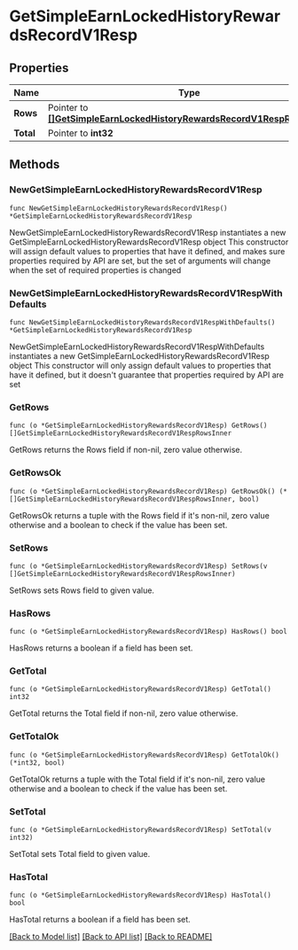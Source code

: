 # GetSimpleEarnLockedHistoryRewardsRecordV1Resp

## Properties

Name | Type | Description | Notes
------------ | ------------- | ------------- | -------------
**Rows** | Pointer to [**[]GetSimpleEarnLockedHistoryRewardsRecordV1RespRowsInner**](GetSimpleEarnLockedHistoryRewardsRecordV1RespRowsInner.md) |  | [optional] 
**Total** | Pointer to **int32** |  | [optional] 

## Methods

### NewGetSimpleEarnLockedHistoryRewardsRecordV1Resp

`func NewGetSimpleEarnLockedHistoryRewardsRecordV1Resp() *GetSimpleEarnLockedHistoryRewardsRecordV1Resp`

NewGetSimpleEarnLockedHistoryRewardsRecordV1Resp instantiates a new GetSimpleEarnLockedHistoryRewardsRecordV1Resp object
This constructor will assign default values to properties that have it defined,
and makes sure properties required by API are set, but the set of arguments
will change when the set of required properties is changed

### NewGetSimpleEarnLockedHistoryRewardsRecordV1RespWithDefaults

`func NewGetSimpleEarnLockedHistoryRewardsRecordV1RespWithDefaults() *GetSimpleEarnLockedHistoryRewardsRecordV1Resp`

NewGetSimpleEarnLockedHistoryRewardsRecordV1RespWithDefaults instantiates a new GetSimpleEarnLockedHistoryRewardsRecordV1Resp object
This constructor will only assign default values to properties that have it defined,
but it doesn't guarantee that properties required by API are set

### GetRows

`func (o *GetSimpleEarnLockedHistoryRewardsRecordV1Resp) GetRows() []GetSimpleEarnLockedHistoryRewardsRecordV1RespRowsInner`

GetRows returns the Rows field if non-nil, zero value otherwise.

### GetRowsOk

`func (o *GetSimpleEarnLockedHistoryRewardsRecordV1Resp) GetRowsOk() (*[]GetSimpleEarnLockedHistoryRewardsRecordV1RespRowsInner, bool)`

GetRowsOk returns a tuple with the Rows field if it's non-nil, zero value otherwise
and a boolean to check if the value has been set.

### SetRows

`func (o *GetSimpleEarnLockedHistoryRewardsRecordV1Resp) SetRows(v []GetSimpleEarnLockedHistoryRewardsRecordV1RespRowsInner)`

SetRows sets Rows field to given value.

### HasRows

`func (o *GetSimpleEarnLockedHistoryRewardsRecordV1Resp) HasRows() bool`

HasRows returns a boolean if a field has been set.

### GetTotal

`func (o *GetSimpleEarnLockedHistoryRewardsRecordV1Resp) GetTotal() int32`

GetTotal returns the Total field if non-nil, zero value otherwise.

### GetTotalOk

`func (o *GetSimpleEarnLockedHistoryRewardsRecordV1Resp) GetTotalOk() (*int32, bool)`

GetTotalOk returns a tuple with the Total field if it's non-nil, zero value otherwise
and a boolean to check if the value has been set.

### SetTotal

`func (o *GetSimpleEarnLockedHistoryRewardsRecordV1Resp) SetTotal(v int32)`

SetTotal sets Total field to given value.

### HasTotal

`func (o *GetSimpleEarnLockedHistoryRewardsRecordV1Resp) HasTotal() bool`

HasTotal returns a boolean if a field has been set.


[[Back to Model list]](../README.md#documentation-for-models) [[Back to API list]](../README.md#documentation-for-api-endpoints) [[Back to README]](../README.md)


